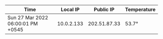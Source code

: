 | Time     | Local IP | Public IP | Temperature |
| ----------- | ----------- | ----------- | ----------- |
| Sun 27 Mar 2022 06:00:01 PM +0545      | 10.0.2.133     | 202.51.87.33  | 53.7° |
